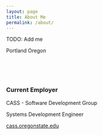 ```yaml
---
layout: page
title: About Me
permalink: /about/
---
```


<p>
    TODO: Add me
<p>
<p>
    Portland Oregon    
</p>

<br />
<br />
<br />
<h3>Current Employer</h3>
<p>CASS - Software Development Group</p>
<p>Systems Development Engineer</p>
<a href="http://cass.oregonstate.edu">cass.oregonstate.edu</a>
